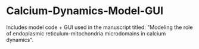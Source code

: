 # Calcium-Dynamics-Model-GUI
Includes model code + GUI used in the manuscript titled: "Modeling the role of endoplasmic reticulum-mitochondria microdomains in calcium dynamics".
